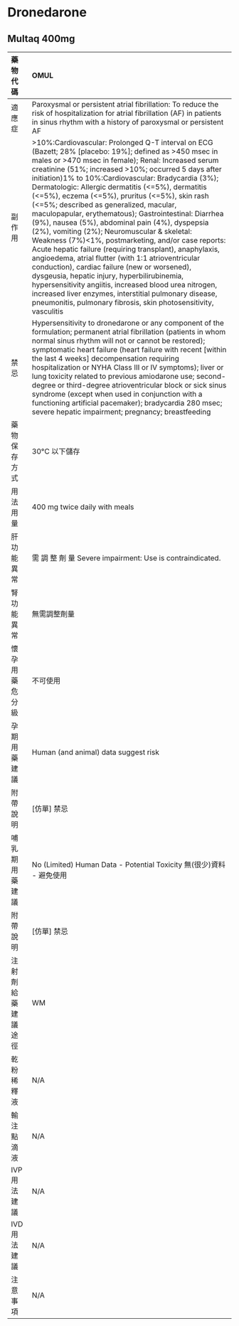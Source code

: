 # Dronedarone

## Multaq 400mg

| 藥物代碼 | OMUL |
| :--- | :--- |
| 適應症 | Paroxysmal or persistent atrial fibrillation: To reduce the risk of hospitalization for atrial fibrillation \(AF\) in patients in sinus rhythm with a history of paroxysmal or persistent AF |
| 副作用 | &gt;10%:Cardiovascular: Prolonged Q-T interval on ECG \(Bazett; 28% \[placebo: 19%\]; defined as &gt;450 msec in males or &gt;470 msec in female\); Renal: Increased serum creatinine \(51%; increased &gt;10%; occurred 5 days after initiation\)1% to 10%:Cardiovascular: Bradycardia \(3%\); Dermatologic: Allergic dermatitis \(&lt;=5%\), dermatitis \(&lt;=5%\), eczema \(&lt;=5%\), pruritus \(&lt;=5%\), skin rash \(&lt;=5%; described as generalized, macular, maculopapular, erythematous\); Gastrointestinal: Diarrhea \(9%\), nausea \(5%\), abdominal pain \(4%\), dyspepsia \(2%\), vomiting \(2%\); Neuromuscular & skeletal: Weakness \(7%\)&lt;1%, postmarketing, and/or case reports: Acute hepatic failure \(requiring transplant\), anaphylaxis, angioedema, atrial flutter \(with 1:1 atrioventricular conduction\), cardiac failure \(new or worsened\), dysgeusia, hepatic injury, hyperbilirubinemia, hypersensitivity angiitis, increased blood urea nitrogen, increased liver enzymes, interstitial pulmonary disease, pneumonitis, pulmonary fibrosis, skin photosensitivity, vasculitis |
| 禁忌 | Hypersensitivity to dronedarone or any component of the formulation; permanent atrial fibrillation \(patients in whom normal sinus rhythm will not or cannot be restored\); symptomatic heart failure \(heart failure with recent \[within the last 4 weeks\] decompensation requiring hospitalization or NYHA Class III or IV symptoms\); liver or lung toxicity related to previous amiodarone use; second-degree or third-degree atrioventricular block or sick sinus syndrome \(except when used in conjunction with a functioning artificial pacemaker\); bradycardia 280 msec; severe hepatic impairment; pregnancy; breastfeeding |
| 藥物保存方式 | 30°C 以下儲存 |
| 用法用量 | 400 mg twice daily with meals |
| 肝功能異常 | 需 調 整 劑 量  Severe impairment: Use is contraindicated. |
| 腎功能異常 | 無需調整劑量 |
| 懷孕用藥危分級 | 不可使用 |
| 孕期用藥建議 | Human \(and animal\) data suggest risk |
| 附帶說明 | \[仿單\] 禁忌 |
| 哺乳期用藥建議 | No \(Limited\) Human Data - Potential Toxicity 無\(很少\)資料 - 避免使用 |
| 附帶說明 | \[仿單\] 禁忌 |
| 注射劑給藥建議途徑 | WM |
| 乾粉稀釋液 | N/A |
| 輸注點滴液 | N/A |
| IVP 用法建議 | N/A |
| IVD 用法建議 | N/A |
| 注意事項 | N/A |

